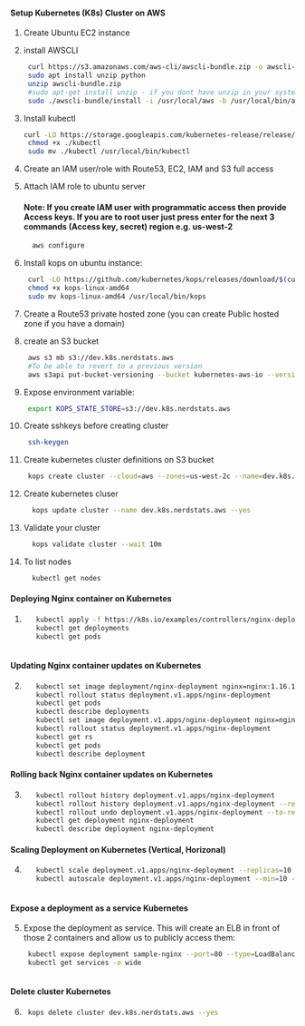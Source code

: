 
#### Setup Kubernetes (K8s) Cluster on AWS


1. Create Ubuntu EC2 instance
1. install AWSCLI
   ```sh 
    curl https://s3.amazonaws.com/aws-cli/awscli-bundle.zip -o awscli-bundle.zip
    sudo apt install unzip python
    unzip awscli-bundle.zip
    #sudo apt-get install unzip - if you dont have unzip in your system
    sudo ./awscli-bundle/install -i /usr/local/aws -b /usr/local/bin/aws
    ```
    
1. Install kubectl
   ```sh
   curl -LO https://storage.googleapis.com/kubernetes-release/release/$(curl -s https://storage.googleapis.com/kubernetes-release/release/stable.txt)/bin/linux/amd64/kubectl
    chmod +x ./kubectl
    sudo mv ./kubectl /usr/local/bin/kubectl
   ```
1. Create an IAM user/role  with Route53, EC2, IAM and S3 full access
1. Attach IAM role to ubuntu server

    #### Note: If you create IAM user with programmatic access then provide Access keys. If you are to root user just press enter for the next 3 commands (Access key, secret) region e.g. us-west-2
   ```sh 
     aws configure
    ```
1. Install kops on ubuntu instance:
   ```sh
    curl -LO https://github.com/kubernetes/kops/releases/download/$(curl -s https://api.github.com/repos/kubernetes/kops/releases/latest | grep tag_name | cut -d '"' -f 4)/kops-linux-amd64
    chmod +x kops-linux-amd64
    sudo mv kops-linux-amd64 /usr/local/bin/kops
    ```
1. Create a Route53 private hosted zone (you can create Public hosted zone if you have a domain)
1. create an S3 bucket 
   ```sh
    aws s3 mb s3://dev.k8s.nerdstats.aws
    #To be able to revert to a previous version 
    aws s3api put-bucket-versioning --bucket kubernetes-aws-io --versioning-configuration Status=Enabled
   ```
1. Expose environment variable:
   ```sh 
    export KOPS_STATE_STORE=s3://dev.k8s.nerdstats.aws
   ```
1. Create sshkeys before creating cluster
   ```sh
    ssh-keygen
   ```
1. Create kubernetes cluster definitions on S3 bucket 
   ```sh 
    kops create cluster --cloud=aws --zones=us-west-2c --name=dev.k8s.nerdstats.aws --dns-zone=nerdstats.aws --dns private
    ```
1. Create kubernetes cluser
    ```sh 
      kops update cluster --name dev.k8s.nerdstats.aws --yes
     ```
1. Validate your cluster 
     ```sh 
       kops validate cluster --wait 10m
    ```

1. To list nodes
   ```sh 
     kubectl get nodes 
   ```

#### Deploying Nginx container on Kubernetes 
1. 
   ```sh
      kubectl apply -f https://k8s.io/examples/controllers/nginx-deployment.yaml
      kubectl get deployments
      kubectl get pods
    
#### Updating Nginx container updates on Kubernetes 
2.          
   ```sh
      kubectl set image deployment/nginx-deployment nginx=nginx:1.16.1 --record
      kubectl rollout status deployment.v1.apps/nginx-deployment
      kubectl get pods
      kubectl describe deployments
      kubectl set image deployment.v1.apps/nginx-deployment nginx=nginx:1.161 --record=true
      kubectl rollout status deployment.v1.apps/nginx-deployment
      kubectl get rs
      kubectl get pods
      kubectl describe deployment
   ```
 #### Rolling back Nginx container updates on Kubernetes 
3.      
   ```sh
      kubectl rollout history deployment.v1.apps/nginx-deployment
      kubectl rollout history deployment.v1.apps/nginx-deployment --revision=2
      kubectl rollout undo deployment.v1.apps/nginx-deployment --to-revision=2
      kubectl get deployment nginx-deployment
      kubectl describe deployment nginx-deployment
    ``` 
 #### Scaling Deployment on Kubernetes (Vertical, Horizonal)
4.       
   ```sh 
      kubectl scale deployment.v1.apps/nginx-deployment --replicas=10
      kubectl autoscale deployment.v1.apps/nginx-deployment --min=10 --max=15 --cpu-percent=80
  
#### Expose a deployment as a service Kubernetes 
5. Expose the deployment as service. This will create an ELB in front of those 2 containers and allow us to publicly access them:
   ```sh 
    kubectl expose deployment sample-nginx --port=80 --type=LoadBalancer
    kubectl get services -o wide
  
#### Delete cluster Kubernetes 
 6. 
    ```sh
     kops delete cluster dev.k8s.nerdstats.aws --yes
  
